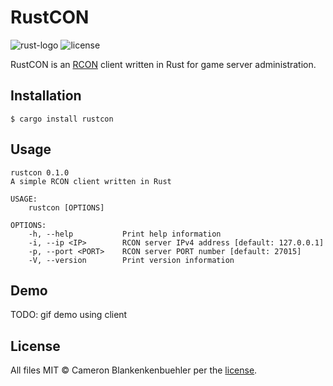 # RustCON
![rust-logo](https://img.shields.io/badge/Rust-2018-red?logo=rust)
![license](https://img.shields.io/github/license/cblanken/rustcon?label=License)

RustCON is an [RCON](https://developer.valvesoftware.com/wiki/Source_RCON_Protocol) client written in Rust for game server administration.


## Installation
```console
$ cargo install rustcon
```

## Usage
```shell
rustcon 0.1.0
A simple RCON client written in Rust

USAGE:
    rustcon [OPTIONS]

OPTIONS:
    -h, --help           Print help information
    -i, --ip <IP>        RCON server IPv4 address [default: 127.0.0.1]
    -p, --port <PORT>    RCON server PORT number [default: 27015]
    -V, --version        Print version information
```

## Demo
TODO: gif demo using client

## License
All files MIT © Cameron Blankenkenbuehler per the [license](./LICENSE.md).
